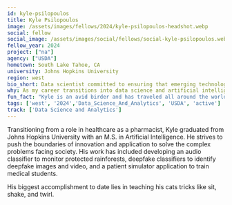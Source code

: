 ```yaml
---
id: kyle-psilopoulos
title: Kyle Psilopoulos
image: /assets/images/fellows/2024/kyle-psilopoulos-headshot.webp
social: fellow
social_image: /assets/images/social/fellows/social-kyle-psilopoulos.webp
fellow_year: 2024
project: ["na"]
agency: ["USDA"]
hometown: South Lake Tahoe, CA
university: Johns Hopkins University
region: west
bio_short: Data scientist committed to ensuring that emerging technologies are implemented ethically and in a manner that benefits society as a whole
why: As my career transitions into data science and artificial intelligence, I am committed to ensuring that these emerging technologies are implemented ethically and in a manner that benefits society as a whole. I am particularly drawn to the USDC because of their dedication to developing innovative technological solutions that are equitable, trustworthy, and impactful for the American people. I cannot think of a more exciting program to learn from and contribute to.
fun_fact: "Kyle is an avid birder and has traveled all around the world just for the chance to see exciting birds in their natural habitat. He also loves the game Wingspan and will play any chance he gets."
tags: ['west', '2024','Data_Science_And_Analytics', 'USDA', 'active']
track: ['Data Science and Analytics']
---
```


Transitioning from a role in healthcare as a pharmacist, Kyle graduated from Johns Hopkins University with an M.S. in Artificial Intelligence. He strives to push the boundaries of innovation and application to solve the complex problems facing society. His work has included developing an audio classifier to monitor protected rainforests, deepfake classifiers to identify deepfake images and video, and a patient simulator application to train medical students. 

His biggest accomplishment to date lies in teaching his cats tricks like sit, shake, and twirl.